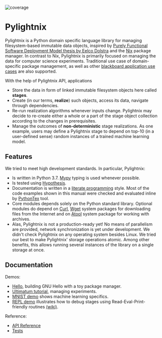 ![coverage](https://codecov.io/gh/stagedml/pylightnix/branch/master/graph/badge.svg)

Pylightnix
==========

Pylightnix is a Python domain specific language library for managing
filesystem-based immutable data objects, inspired by
[Purely Functional Software Deployment Model thesis by Eelco Dolstra](https://edolstra.github.io/pubs/phd-thesis.pdf) and the [Nix](https://nixos.org) package manager. In contrast to Nix, Pylightnix
is primarily focused on managing the data for computer science experiments.
Traditional use case of domain-specific package management, as well as other
[blackboard application use cases](https://en.wikipedia.org/wiki/Blackboard_design_pattern) are also supported.

With the help of Pylightnix API, applications
* Store the data in form of linked immutable filesystem objects here
  called **stages**.
* Create (in our terms, **realize**) such objects, access its
  data, navigate through dependencies.
* Re-run realization algorithms whenever inputs change. Pylightnix
  may decide to re-create either a whole or a part of the stage object
  collection according to the changes in prerequisites.
* Manage the outcomes of **non-deterministic** stage realizations.
  As one example, users may define a Pylightnix stage to depend on top-10 (in
  a user-defined sense) random instances of a trained machine learning model.

Features
--------

We tried to meet high development standards. In particular, Pylightnix:
* Is written in Python 3.7. [Mypy](http://mypy-lang.org/) typing is
  used whenever possible.
* Is tested using [Hypothesis](https://pypi.org/project/hypothesis/).
* Documentation is written in a [literate
  programming](ttps://en.wikipedia.org/wiki/Literate_programming) style. Most of
  the code examples shown in this manual were checked and evaluated inline by
  [PythonTex](https://github.com/gpoore/pythontex) tool.
* Core modules depends solely on the Python standard library. Optional modules
  do depend on [Curl](https://curl.se/),
  [Wget](https://www.gnu.org/software/wget/) system packages for downloading
  files from the Internet and on
  [Atool](https://www.nongnu.org/atool/) system package for working with
  archives.
* Alas, Pylightnix is not a production-ready yet! No means of parallelism
  are provided, network synchronization is yet under development. We didn't
  check Pylightnix on any operating system besides Linux. We tried our best
  to make Pylightnix' storage operations atomic. Among other benefits,
  this allows running several instances of the library on a single
  storage at once.

Documentation
-------------

Demos:

* [Hello](./docs/demos/HELLO.md), building GNU Hello with a toy package manager.
* [Ultimatum tutorial](https://github.com/grwlf/ultimatum-game/blob/master/docs/Pylightnix.md),
  managing experiments.
* [MNIST demo](./docs/demos/MNIST.md) shows machine learning specifics.
* [REPL demo](./docs/demos/REPL.md) illustrates how to debug stages using
  Read-Eval-Print-friendly routines
  [(wiki)](https://en.wikipedia.org/wiki/Read%E2%80%93eval%E2%80%93print_loop).

Reference:

* [API Reference](./docs/Reference.md)
* [Tests](./tests)
